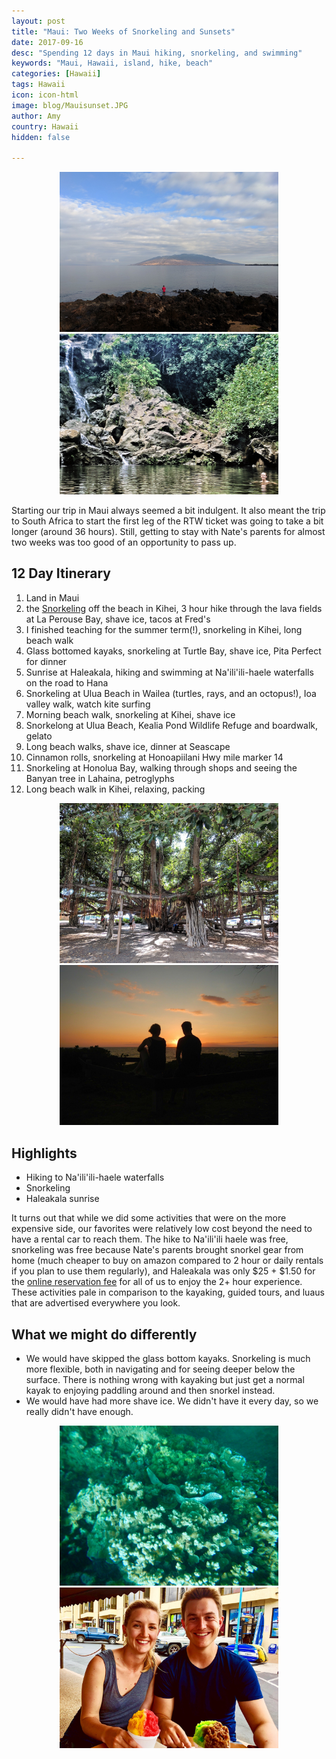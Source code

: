 ```yaml
---
layout: post
title: "Maui: Two Weeks of Snorkeling and Sunsets"
date: 2017-09-16
desc: "Spending 12 days in Maui hiking, snorkeling, and swimming"
keywords: "Maui, Hawaii, island, hike, beach"
categories: [Hawaii]
tags: Hawaii
icon: icon-html
image: blog/Mauisunset.JPG
author: Amy
country: Hawaii
hidden: false

---
```


<div style="text-align: center;"><a href="/static/assets/img/blog/MauiCoast.JPG" target="_blank"><img src="/static/assets/img/blog/MauiCoast.JPG" width="350px"></a> <a href="/static/assets/img/blog/Waterfall.JPG" target="_blank"><img src="/static/assets/img/blog/Waterfall.JPG" width="350px"></a></div>


Starting our trip in Maui always seemed a bit indulgent. It also meant the trip to South Africa to start the first leg of the RTW ticket was going to take a bit longer (around 36 hours). Still, getting to stay with Nate's parents for almost two weeks was too good of an opportunity to pass up.  

## 12 Day Itinerary 

1. Land in Maui
2. the <a href="http://site.awellchartedpath.com/blog/2017/09/Snorkeling/" target="_blank">Snorkeling</a>  off the beach in Kihei, 3 hour hike through the lava fields at La Perouse Bay, shave ice, tacos at Fred's
3. I finished teaching for the summer term(!), snorkeling in Kihei, long beach walk
4. Glass bottomed kayaks, snorkeling at Turtle Bay, shave ice, Pita Perfect for dinner
5. Sunrise at Haleakala, hiking and swimming at Na'ili'ili-haele waterfalls on the road to Hana
6. Snorkeling at Ulua Beach in Wailea (turtles, rays, and an octopus!), Ioa valley walk, watch kite surfing
7. Morning beach walk, snorkeling at Kihei, shave ice 
8. Snorkelong at Ulua Beach, Kealia Pond Wildlife Refuge and boardwalk, gelato  
9. Long beach walks, shave ice, dinner at Seascape 
10. Cinnamon rolls, snorkeling at Honoapiilani Hwy mile marker 14
11. Snorkeling at Honolua Bay, walking through shops and seeing the Banyan tree in Lahaina, petroglyphs
12. Long beach walk in Kihei, relaxing, packing

<div style="text-align: center;"><a href="/static/assets/img/blog/Banyan.JPG" target="_blank"><img src="/static/assets/img/blog/Banyan.JPG" width="350px"></a> <a href="/static/assets/img/blog/Mauisunset.JPG" target="_blank"><img src="/static/assets/img/blog/Mauisunset.JPG" width="350px"></a></div>

## Highlights

- Hiking to Na'ili'ili-haele waterfalls
- Snorkeling 
- Haleakala sunrise 

It turns out that while we did some activities that were on the more expensive side, our favorites were relatively low cost beyond the need to have a rental car to reach them. The hike to Na'ili'ili haele was free, snorkeling was free because Nate's parents brought snorkel gear from home (much cheaper to buy on amazon compared to 2 hour or daily rentals if you plan to use them regularly), and Haleakala was only $25 + $1.50 for the <a href="http://site.awellchartedpath.com/blog/2017/09/haleakala-sunrise/" target="_blank">online reservation fee</a> for all of us to enjoy the 2+ hour experience. These activities pale in comparison to the kayaking, guided tours, and luaus that are advertised everywhere you look.

## What we might do differently

- We would have skipped the glass bottom kayaks. Snorkeling is much more flexible, both in navigating and for seeing deeper below the surface. There is nothing wrong with kayaking but just get a normal kayak to enjoying paddling around and then snorkel instead. 
- We would have had more shave ice. We didn't have it every day, so we really didn't have enough.

<div style="text-align: center;"><a href="/static/assets/img/blog/Eel.JPG" target="_blank"><img src="/static/assets/img/blog/Eel.JPG" width="350px"></a> <a href="/static/assets/img/blog/ShaveIce.JPG" target="_blank"><img src="/static/assets/img/blog/ShaveIce.JPG" width="350px"></a></div>
